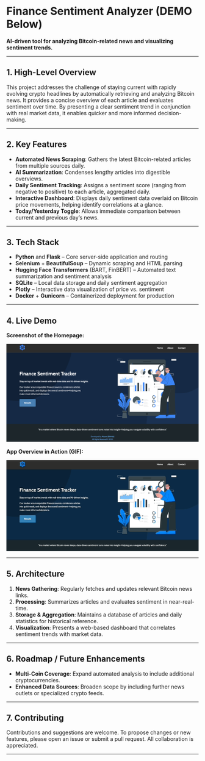 # Finance Sentiment Analyzer (DEMO Below)
**AI-driven tool for analyzing Bitcoin-related news and visualizing sentiment trends.**

---

## 1. High-Level Overview

This project addresses the challenge of staying current with rapidly evolving crypto headlines by automatically retrieving and analyzing Bitcoin news. It provides a concise overview of each article and evaluates sentiment over time. By presenting a clear sentiment trend in conjunction with real market data, it enables quicker and more informed decision-making.

---

## 2. Key Features

- **Automated News Scraping**: Gathers the latest Bitcoin-related articles from multiple sources daily.  
- **AI Summarization**: Condenses lengthy articles into digestible overviews.  
- **Daily Sentiment Tracking**: Assigns a sentiment score (ranging from negative to positive) to each article, aggregated daily.  
- **Interactive Dashboard**: Displays daily sentiment data overlaid on Bitcoin price movements, helping identify correlations at a glance.  
- **Today/Yesterday Toggle**: Allows immediate comparison between current and previous day’s news.

---

## 3. Tech Stack

- **Python** and **Flask** – Core server-side application and routing  
- **Selenium** + **BeautifulSoup** – Dynamic scraping and HTML parsing  
- **Hugging Face Transformers** (BART, FinBERT) – Automated text summarization and sentiment analysis  
- **SQLite** – Local data storage and daily sentiment aggregation  
- **Plotly** – Interactive data visualization of price vs. sentiment  
- **Docker** + **Gunicorn** – Containerized deployment for production  

---

## 4. Live Demo

**Screenshot of the Homepage:**

![Homepage Screenshot](./static/img/homepage.png)

**App Overview in Action (GIF):**

![Overview GIF](./static/img/overview.gif)

---

## 5. Architecture

1. **News Gathering**: Regularly fetches and updates relevant Bitcoin news links.  
2. **Processing**: Summarizes articles and evaluates sentiment in near-real-time.  
3. **Storage & Aggregation**: Maintains a database of articles and daily statistics for historical reference.  
4. **Visualization**: Presents a web-based dashboard that correlates sentiment trends with market data.

---

## 6. Roadmap / Future Enhancements

- **Multi-Coin Coverage**: Expand automated analysis to include additional cryptocurrencies.    
- **Enhanced Data Sources**: Broaden scope by including further news outlets or specialized crypto feeds.

---

## 7. Contributing

Contributions and suggestions are welcome. To propose changes or new features, please open an issue or submit a pull request. All collaboration is appreciated.

---
